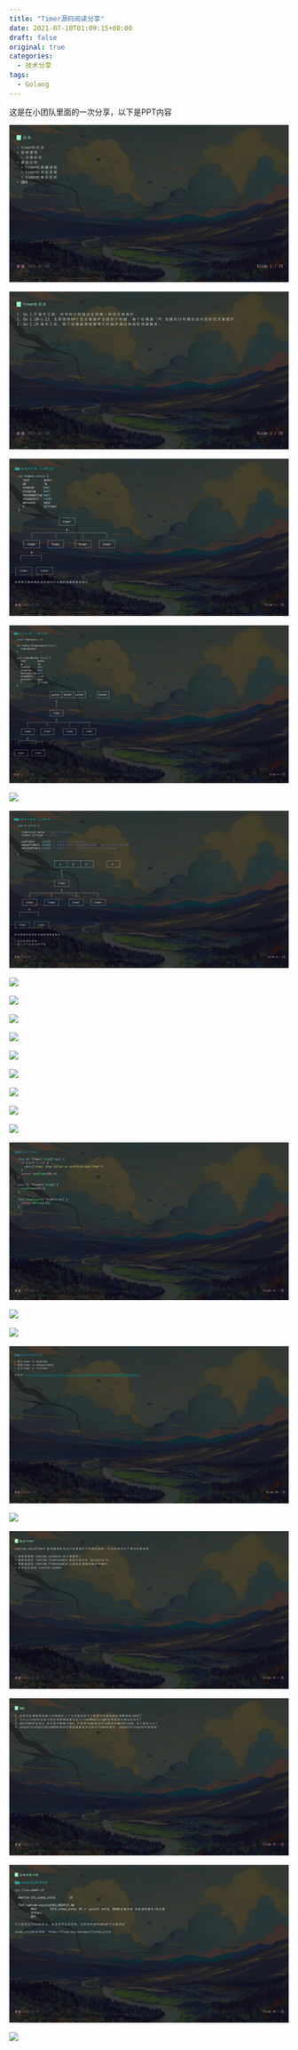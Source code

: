 ```yaml
---
title: "Timer源码阅读分享"
date: 2021-07-10T01:09:15+08:00
draft: false
original: true
categories: 
  - 技术分享
tags: 
  - Golang
---
```


这是在小团队里面的一次分享，以下是PPT内容

![](/timer源码阅读分享/01.png)

![](/timer源码阅读分享/02.png)

![](/timer源码阅读分享/03.png)

![](/timer源码阅读分享/04.png)

![](/timer源码阅读分享/05.png)

![](/timer源码阅读分享/06.png)

![](/timer源码阅读分享/07.png)

![](/timer源码阅读分享/08.png)

![](/timer源码阅读分享/10.png)

![](/timer源码阅读分享/11.png)

![](/timer源码阅读分享/12.png)

![](/timer源码阅读分享/13.png)

![](/timer源码阅读分享/14.png)

![](/timer源码阅读分享/15.png)

![](/timer源码阅读分享/16.png)

![](/timer源码阅读分享/17.png)

![](/timer源码阅读分享/18.png)

![](/timer源码阅读分享/19.png)

![](/timer源码阅读分享/20.png)

![](/timer源码阅读分享/21.png)

![](/timer源码阅读分享/22.png)

![](/timer源码阅读分享/23.png)

![](/timer源码阅读分享/24.png)

![](/timer源码阅读分享/25.png)